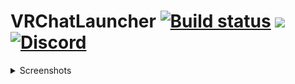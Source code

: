 # VRChatLauncher [![Build status](https://ci.appveyor.com/api/projects/status/v63b5slm5hdltwc2?svg=true)](https://ci.appveyor.com/project/Bluscream/vrchatlauncher) ![](https://img.shields.io/github/downloads/Bluscream/VRChatLauncher/total.svg) [![Discord](https://img.shields.io/discord/439093693769711616?label=Discord)](https://discord.gg/wyVh2vh)

<!--## Download

You can get the latest build [here](releases)-->

<details>
<summary>Screenshots</summary>

![Home/News](https://i.imgur.com/HCtxy1i.png)

![Users](https://i.imgur.com/jWkZ436.png)

![Avatars](https://i.imgur.com/3TthwXb.png)

![Worlds](https://i.imgur.com/leifwr4.png)

![Mods](https://i.imgur.com/sqoWBPM.png)

![Settings](https://i.imgur.com/5wg2lim.png)

![Logs](https://i.imgur.com/w5C1sDM.png)
</details>

